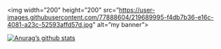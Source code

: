 <p align=”center”>

<img width=”200" height=”200" src=”https://user-images.githubusercontent.com/77888604/219689995-f4db7b36-e16c-4081-a23c-52593affd57d.jpg" alt=”my banner”>

</p>

[![Anurag’s github stats](https://github-readme-stats.vercel.app/api?username=RAHUL956777)](https://github.com/RAHUL956777)
